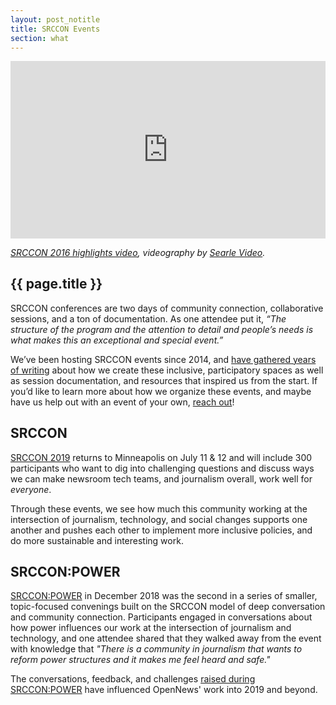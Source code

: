 ```yaml
---
layout: post_notitle
title: SRCCON Events
section: what
---
```

<style>.embed-container { position: relative; padding-bottom: 56.25%; height: 0; overflow: hidden; max-width: 100%; } .embed-container iframe, .embed-container object, .embed-container embed { position: absolute; top: 0; left: 0; width: 100%; height: 100%; }</style><div class='embed-container'><iframe src='https://player.vimeo.com/video/180221748' frameborder='0' webkitAllowFullScreen mozallowfullscreen allowFullScreen></iframe></div>
<p class="caption"><em><a href="https://vimeo.com/180221748">SRCCON 2016 highlights video</a>, videography by <a href="http://www.searlevideo.com/">Searle Video</a>.</em></p>

<h2>{{ page.title }}</h2>

<p class="bodybig">SRCCON conferences are two days of community connection, collaborative sessions, and a ton of documentation. As one attendee put it, <em>“The structure of the program and the attention to detail and people’s needs is what makes this an exceptional and special event.”</em></p>

We’ve been hosting SRCCON events since 2014, and [have gathered years of writing](https://srccon.org/our-resources#participant-experience) about how we create these inclusive, participatory spaces as well as session documentation, and resources that inspired us from the start. If you’d like to learn more about how we organize these events, and maybe have us help out with an event of your own, [reach out](mailto:info@opennews.org)!

## SRCCON

[SRCCON 2019](https://srccon.org) returns to Minneapolis on July 11 & 12 and will include 300 participants who want to dig into challenging questions and discuss ways we can make newsroom tech teams, and journalism overall, work well for _everyone_.

Through these events, we see how much this community working at the intersection of journalism, technology, and social changes supports one another and pushes each other to implement more inclusive policies, and do more sustainable and interesting work. 

## SRCCON:POWER

[SRCCON:POWER](https://power.srccon.org/) in December 2018 was the second in a series of smaller, topic-focused convenings built on the SRCCON model of deep conversation and community connection. Participants engaged in conversations about how power influences our work at the intersection of journalism and technology, and one attendee shared that they walked away from the event with knowledge that _"There is a community in journalism that wants to reform power structures and it makes me feel heard and safe."_

The conversations, feedback, and challenges [raised during SRCCON:POWER](/blog/srccon-power-reflect/) have influenced OpenNews' work into 2019 and beyond.
